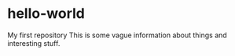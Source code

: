 # hello-world
My first repository
This is some vague information about things and interesting stuff.
